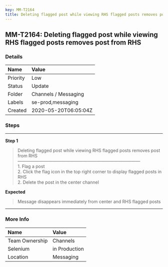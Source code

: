 ```yaml
---
key: MM-T2164
title: Deleting flagged post while viewing RHS flagged posts removes post from RHS
---
```


## MM-T2164: Deleting flagged post while viewing RHS flagged posts removes post from RHS

### Details

| Name     | Value                |
| :------- | :------------------- |
| Priority | Low                  |
| Status   | Update               |
| Folder   | Channels / Messaging |
| Labels   | se-prod,messaging    |
| Created  | 2020-05-20T06:05:04Z |

### Steps

<hr/>

**Step 1**

> <article>Deleting flagged post while viewing RHS flagged posts removes post from RHS<br />&mdash;&mdash;&mdash;&mdash;&mdash;&mdash;&mdash;&mdash;&mdash;&mdash;&mdash;&mdash;&mdash;&mdash;&mdash;&mdash;&mdash;&mdash;&mdash;&mdash;&mdash;&mdash;&mdash;&mdash;&mdash;&mdash;&mdash;&mdash;<br />1. Flag a post<br />2. Click the flag icon in the top right corner to display flagged posts in RHS<br />2. Delete the post in the center channel</article>

**Expected**

> <article>Message disappears immediately from center and RHS flagged posts</article>

<hr/>

### More Info

| Name           | Value         |
| :------------- | :------------ |
| Team Ownership | Channels      |
| Selenium       | in Production |
| Location       | Messaging     |

